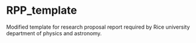 # RPP_template
Modified template for research proposal report required by Rice university department of physics and astronomy.
